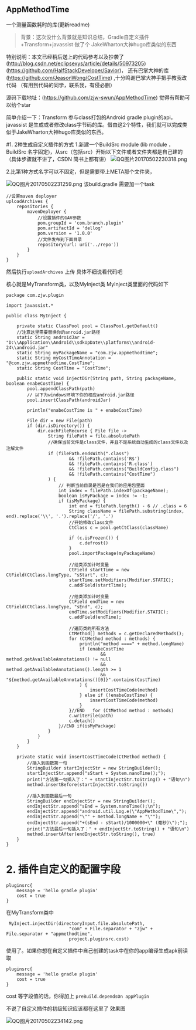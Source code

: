 ## AppMethodTime

一个测量函数耗时的库(更新readme)


>背景：这次没什么背景就是知识总结，Gradle自定义插件+Transform+javassist 做了个 JakeWharton大神hugo库类似的东西

特别说明：本文已经稍后送上的代码参考以及抄袭了(http://blog.csdn.net/eclipsexys/article/details/50973205)
(https://github.com/HalfStackDeveloper/Savior)，
还有巴掌大神的库(https://github.com/JeasonWong/CostTime) ,十分鸣谢巴掌大神手把手教我改代码
（有用到代码的同学，联系我，有侵必删）<br>

源码下载地址：(https://github.com/zjw-swun/AppMethodTime) 觉得有帮助可以给个star<br>

简单介绍一下：Transform 参与class打包的Android
 gradle plugin的api，javassist 是生成或者修改class字节码的库。借由这2个特性，我们就可以完成类似于JakeWharton大神hugo库类似的东西。

#1.  2种生成自定义插件的方式
1.新建一个BuildSrc module (lib module ，BuildSrc 名字固定)，从src（包括src）开始以下文件或者文件夹都是自己建的（具体步骤就不讲了，CSDN 简书上都有讲）
![QQ图片20170502230318.png](http://upload-images.jianshu.io/upload_images/1857887-3c3cce8ba26e6f22.png?imageMogr2/auto-orient/strip%7CimageView2/2/w/1240)

2.比第1种方式名字可以不固定，但是需要带上META那个文件夹，

![QQ图片20170502231259.png](http://upload-images.jianshu.io/upload_images/1857887-e21bd4f63d74cfff.png?imageMogr2/auto-orient/strip%7CimageView2/2/w/1240)
该build.gradle 需要加一个task
```
//设置maven deployer
uploadArchives {
    repositories {
        mavenDeployer {
            //设置插件的GAV参数
            pom.groupId = 'com.branch.plugin'
            pom.artifactId = 'dellog'
            pom.version = '1.0.0'
            //文件发布到下面目录
            repository(url: uri('../repo'))
        }
    }
}
```
然后执行``uploadArchives`` 上传
具体不细说看代码吧

核心就是MyTransform类，以及MyInject类
MyInject类里面的代码如下
```
package com.zjw.plugin

import javassist.*

public class MyInject {

    private static ClassPool pool = ClassPool.getDefault()
    //注意这里需要替换你的anroid.jar路径
    static String androidJar = "D:\\Application\\Android\\sdkUpDate\\platforms\\android-24\\android.jar"
    static String myPackageName = "com.zjw.appmethodtime";
    static String myCostTimeAnnotation = "@com.zjw.appmethodtime.CostTime";
    static String CostTime = "CostTime";

    public static void injectDir(String path, String packageName, boolean enabeCostTime) {
        pool.appendClassPath(path)
        // 以下为windows环境下你的相应android.jar路径
        pool.insertClassPath(androidJar)

        println("enabeCostTime is " + enabeCostTime)

        File dir = new File(path)
        if (dir.isDirectory()) {
            dir.eachFileRecurse { File file ->
                String filePath = file.absolutePath
                //确保当前文件是class文件，并且不是系统自动生成的class文件以及注解文件
                if (filePath.endsWith(".class")
                        && !filePath.contains('R$')
                        && !filePath.contains('R.class')
                        && !filePath.contains("BuildConfig.class")
                        && !filePath.contains("CostTime")
                ) {
                    // 判断当前目录是否是在我们的应用包里面
                    int index = filePath.indexOf(packageName);
                    boolean isMyPackage = index != -1;
                    if (isMyPackage) {
                        int end = filePath.length() - 6 // .class = 6
                        String className = filePath.substring(index, end).replace('\\', '.').replace('/', '.')
                        //开始修改class文件
                        CtClass c = pool.getCtClass(className)

                        if (c.isFrozen()) {
                            c.defrost()
                        }
                        pool.importPackage(myPackageName)

                        //给类添加计时变量
                        CtField startTime = new CtField(CtClass.longType, "sStart", c);
                        startTime.setModifiers(Modifier.STATIC);
                        c.addField(startTime);

                        //给类添加计时变量
                        CtField endTime = new CtField(CtClass.longType, "sEnd", c);
                        endTime.setModifiers(Modifier.STATIC);
                        c.addField(endTime);

                        //遍历类的所有方法
                        CtMethod[] methods = c.getDeclaredMethods();
                        for (CtMethod method : methods) {
                            println("method ====" + method.longName)
                            if (enabeCostTime
                                    && method.getAvailableAnnotations() != null
                                    && method.getAvailableAnnotations().length >= 1
                                    && "${method.getAvailableAnnotations()[0]}".contains(CostTime)
                            ) {
                                insertCostTimeCode(method)
                            } else if (!enabeCostTime) {
                                insertCostTimeCode(method)
                            }
                        }//END   for (CtMethod method : methods)
                        c.writeFile(path)
                        c.detach()
                    }//END if(isMyPackage)
                }
            }
        }
    }

    private static void insertCostTimeCode(CtMethod method) {
        //插入到函数第一句
        StringBuilder startInjectStr = new StringBuilder();
        startInjectStr.append("sStart = System.nanoTime();");
        print("方法第一句插入了：" + startInjectStr.toString() + "语句\n")
        method.insertBefore(startInjectStr.toString())

        //插入到函数最后一句
        StringBuilder endInjectStr = new StringBuilder();
        endInjectStr.append("sEnd = System.nanoTime();\n");
        endInjectStr.append("android.util.Log.e(\"AppMethodTime\",");
        endInjectStr.append("\"" + method.longName + "\"");
        endInjectStr.append("+(sEnd - sStart)/1000000+\" (毫秒)\");");
        print("方法最后一句插入了：" + endInjectStr.toString() + "语句\n")
        method.insertAfter(endInjectStr.toString(), true)
    }
}
```

# 2.  插件自定义的配置字段
```
pluginsrc{
    message = 'hello gradle plugin'
    cost = true
}
```
在MyTransform类中
```
 MyInject.injectDir(directoryInput.file.absolutePath,
                        "com" + File.separator + "zjw" + File.separator + "appmethodtime",
                        project.pluginsrc.cost)
```
使用了。如果你想在自定义插件中自己创建的task中在你的app编译生成apk前读取
```
pluginsrc{
    message = 'hello gradle plugin'
    cost = true
}
```
cost 等字段值的话，你得加上
``preBuild.dependsOn appPlugin``

 不说了自定义插件的初级知识应该都在这里了
效果图


![QQ图片20170502234142.png](http://upload-images.jianshu.io/upload_images/1857887-9b8a3faf957097c7.png?imageMogr2/auto-orient/strip%7CimageView2/2/w/1240)

